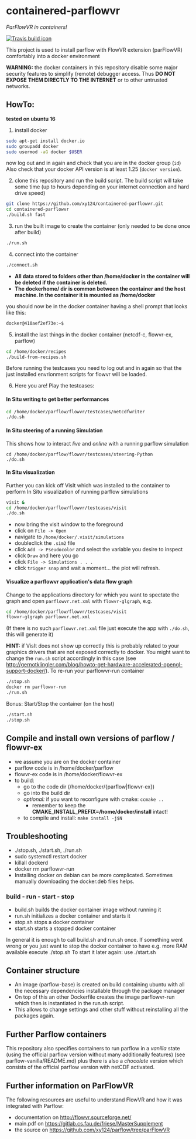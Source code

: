 # containered-parflowvr
*ParFlowVR in containers!*

[![Travis build icon](https://travis-ci.com/xy124/containered-parflowvr.svg?branch=master)](https://travis-ci.com/xy124/containered-parflowvr)

This project is used to install parflow with FlowVR extension (parFlowVR) comfortably
into a docker environment

**WARNING:** the docker containers in this repository disable some major security
features to simplify (remote) debugger access. Thus
**DO NOT EXPOSE THEM DIRECTLY TO THE INTERNET** or to other untrusted networks.

## HowTo:
**tested on ubuntu 16**

1. install docker
```bash
sudo apt-get install docker.io
sudo groupadd docker
sudo usermod -aG docker $USER
```
now log out and in again and check that you are in the docker group (`id`)
Also check that your docker API version is at least 1.25 (`docker version`).

2. clone this repository and run the build script. The build script will take some time
(up to hours depending on your internet connection and hard drive speed)
```bash
git clone https://github.com/xy124/containered-parflowvr.git
cd containered-parflowvr
./build.sh fast
```

3. run the built image to create the container (only needed to be done once after build)
```bash
./run.sh
```

4. connect into the container
```bash
./connect.sh
```
  - **All data stored to folders other than /home/docker in the container will be deleted if the container is deleted.**
  - **The dockerhome/ dir is common between the container and the host machine. In the container it is mounted as /home/docker**


you should now be in the docker container having a shell prompt that looks like this:
```bash
docker@410aef2ef73e:~$
```

5. install the last things in the docker container (netcdf-c, flowvr-ex, parflow)
```bash
cd /home/docker/recipes
./build-from-recipes.sh
```
Before running the testcases you need to log out and in again so that the just
installed envrionment scripts for flowvr will be loaded.

6. Here you are! Play the testcases:
#### In Situ writing to get better performances
```bash
cd /home/docker/parflow/flowvr/testcases/netcdfwriter
./do.sh
```
#### In Situ steering of a running Simulation
This shows how to interact _live_ and _online_ with a running parflow simulation
```
cd /home/docker/parflow/flowvr/testcases/steering-Python
./do.sh
```
#### In Situ visualization
Further you can kick off VisIt which was installed to the container to perform In Situ
visualization of running parflow simulations
```bash
visit &
cd /home/docker/parflow/flowvr/testcases/visit
./do.sh
```
- now bring the visit window to the foreground
- click on `File -> Open`
- navigate to `/home/docker/.visit/simulations`
- doubleclick the `.sim2` file
- click `Add -> Pseudocolor` and select the variable you desire to inspect
- click `Draw` and here you go
- click `File -> Simulations . . .`
- click `trigger snap` and wait a moment... the plot will refresh.

#### Visualize a parflowvr application's data flow graph
Change to the applications directory for which you want to spectate the graph and open
 `parflowvr.net.xml` with `flowvr-glgraph`, e.g.
```bash
cd /home/docker/parflow/flowvr/testcases/visit
flowvr-glgraph parflowvr.net.xml
```
(If there is no such `parflowvr.net.xml` file just execute the app with `./do.sh`, this
will generate it)

**HINT:** if VisIt does not show up correctly this is probably related to your graphics
drivers that are not exposed correctly to docker. You might want to change the `run.sh`
script accordingly in this case
(see http://gernotklingler.com/blog/howto-get-hardware-accelerated-opengl-support-docker/).
To re-run your parflowvr-run container
```bash
./stop.sh
docker rm parflowvr-run
./run.sh
```


Bonus: Start/Stop the container (on the host)
```bash
./start.sh
./stop.sh
```

## Compile and install own versions of parflow / flowvr-ex
- we assume you are on the docker container
- parflow code is in /home/docker/parflow
- flowvr-ex code is in /home/docker/flowvr-ex
- to build:
  - go to the code dir (/home/docker/{parflow|flowvr-ex})
  - go into the build dir
  - _optional:_ if you want to reconfigure with cmake: `ccmake ..`
    - remember to keep the **CMAKE_INSTALL_PREFIX=/home/docker/install** intact!
  - to compile and install: `make install -j$N`

## Troubleshooting
- ./stop.sh, ./start.sh, ./run.sh
- sudo systemctl restart docker
- killall dockerd
- docker rm parflowvr-run
- Installing docker on debian can be more complicated. Sometimes manually downloading the docker.deb files helps.

### build - run - start - stop
- build.sh builds the docker container image without running it
- run.sh initializes a docker container and starts it
- stop.sh stops a docker container
- start.sh starts a stopped docker container

In general it is enough to call build.sh and run.sh once. If something went wrong or you just want to stop
the docker container to have e.g. more RAM available execute ./stop.sh
To start it later again: use ./start.sh


## Container structure
- An image (parflow-base) is created on build containing ubuntu with all the necessary dependencies
installable through the package manager
- On top of this an other Dockerfile creates the image parflowvr-run which then is instantiated in the run.sh script.
- This allows to change settings and other stuff without reinstalling all the packages again.


## Further Parflow containers
This repository also specifies containers to run parflow in a *vanilla* state
(using the official parflow version without many additionally features)
(see parflow-vanilla/README.md) plus there is also a *chocolate* version which consists
of the official parflow version with netCDF activated.

## Further information on ParFlowVR
The following resources are useful to understand FlowVR and how it was integrated with
Parflow:
- documentation on http://flowvr.sourceforge.net/
- main.pdf on https://gitlab.cs.fau.de/friese/MasterSupplement
- the source on https://github.com/xy124/parflow/tree/parFlowVR
